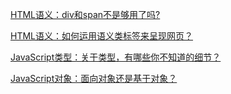[HTML语义：div和span不是够用了吗?](HTML语义：div和span不是够用了吗？.md)

[HTML语义：如何运用语义类标签来呈现网页？](HTML语义：如何运用语义类标签来呈现Wiki网页？.md)

[JavaScript类型：关于类型，有哪些你不知道的细节？](JavaScript类型：关于类型，有哪些你不知道的细节？.md)

[JavaScript对象：面向对象还是基于对象？](JavaScript对象：面向对象还是基于对象？.md)
